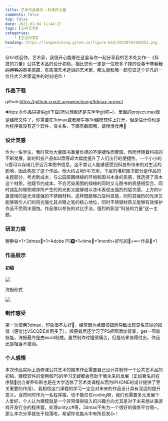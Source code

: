 ```yaml
---
title: 艺术作品展示--科技的力量
comments: false
top: false
date: 2021-01-04 11:44:27
tags: [公共艺术]
categories: 
	- [生活分享]
headimg: https://langwenchong.gitee.io/figure-bed/20210704160353.png
---
```


😃hi!欢迎你，艺术家，我很开心能够在这里与你一起分享我的艺术处女作--《科技的力量》公共艺术品的设计初稿，相比您也一定是一位~~吃多了撑的没事干瞎看我的博客的~~审美高超，有高深艺术造诣的艺术家，那么就和我一起见证这个非凡的一位伟大艺术家诞生的时刻吧😝！

<!-- more -->

### 作品下载

github:https://github.com/Langwenchong/3dmax-project

🔊tips:本作品只提供git下载(所以想看还是先学学git吧~)，里面的project.max就是建模文件了，你需要在3dmax或者犀牛等3d建模软件上打开，但是估计你也是为程序猿没有这个软件，没关系，下面有截图哦，请慢慢食用🍟

### 设计灵感

作为一名学生，我时常为大量图书重量负担的不便捷性而苦恼，然而伴随着科技的不断发展，新的科技产品如U盘等却大幅度提升了人们出行的便捷性。一个小小的U盘可以存储几乎近万本图书信息，这不禁让人能够感受到科技所带来的对生活的影响，因此构思了这个作品，他大约占地5平方米，下层的堆积图书部分是作品的主题部分，考虑到成本，与公园周围绿植的环境和图书本身的质感，我选择了漆木这个材质，他既节约成本，不会污染周围的绿植的同时又与图书的质感相契合，同时错乱的堆积顺序所产生的的光影又能够借以漆木表现出强烈的层次感，上方的U盘使用的是光泽感强的不锈钢材料，这样既能够凸显科技感，同时其强烈的光泽又能够吸引人们的目光强化其点睛之笔的核心地位，同时不锈钢材质又能够有效保护作品不受雨水侵蚀。作品借以夸张的对比手法，强烈的彰显“科技的力量”这一主题。

### 研发力度

翀翀😃×1+3dmax🔬×1+Adobe PS🅿×1+time📆×1month+好吃的🍔×∞=作品🗿×1

### 作品展示

#### 初稿

![](https://langwenchong.gitee.io/figure-bed/初稿1.jpg)



海报形式

![](https://langwenchong.gitee.io/figure-bed/3019244247+郎文翀+全球公共艺术设计前沿+智能与计算学部+王鹤.png)

### 制作感受

第一次使用3dmax，印象很不友好🙈，经常因为点错按钮而导致出现莫名其妙的报错（感觉比VSCODE难用多了），顺便最后还学习了PS抠图添加背景，get一项新技能，海报最终是由word制成。虽然制作过程很痛苦，但是结果值得付出，作品还是相当不错滴。

### 个人感悟

本次作品实际上选修课公共艺术的期末作业需要自己设计并制作一个公共艺术品的初稿，建模软件的使用和PS的学习无疑都会有助于我未来的发展（正如著名的程序猿:apple:创立者乔布斯也是在大学选修了艺术类课程从而为IPHONE的设计提供了至关重要的作用），我相信这门课程的学习一定会对未来的作品设计具有深远的提升意义。当然同时作为一名程序猿，也不能仅仅coding呀，我们也需要多元发展个人爱好，个人认为建模就是一个非常值得投入的兴趣方向尤其是对于未来想从事游戏开发行业的程序猿，处理unity,c#等，3dmax不失为一个很好的锻炼平台哦~，那么本次分享就告于段落啦，希望你也能从中有所启发👍！